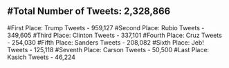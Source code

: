 #Total Number of Tweets: 2,328,866 
---
#First Place: Trump Tweets - 959,127
#Second Place: Rubio Tweets - 349,605
#Third Place: Clinton Tweets - 337,101
#Fourth Place: Cruz Tweets - 254,030
#Fifth Place: Sanders Tweets - 208,082
#Sixth Place: Jeb! Tweets - 125,118
#Seventh Place: Carson Tweets - 50,500
#Last Place: Kasich Tweets - 46,224
